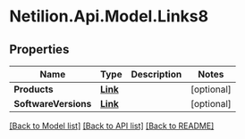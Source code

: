 # Netilion.Api.Model.Links8
## Properties

Name | Type | Description | Notes
------------ | ------------- | ------------- | -------------
**Products** | [**Link**](Link.md) |  | [optional] 
**SoftwareVersions** | [**Link**](Link.md) |  | [optional] 

[[Back to Model list]](../README.md#documentation-for-models) [[Back to API list]](../README.md#documentation-for-api-endpoints) [[Back to README]](../README.md)

